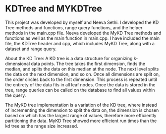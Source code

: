 # KDTree and MYKDTree
This project was developed by myself and Neeva Sethi. I developed the KD Tree methods and functions, range query functions, and the helper methods in the main.cpp file. Neeva developed the MyKD Tree methods and functions as well as the main function in main.cpp. I have included the main file, the KDTree header and cpp, which includes MyKD Tree, along with a dataset and range query.

About the KD Tree:
A KD tree is a data structure for organizing k-dimensional data points. The tree takes the first dimension, finds the median, and splits the data on this median at the node. The next level splits the data on the next dimension, and so on. Once all dimensions are split on, the order circles back to the first dimension. This process is repeated until the entirety of the data fits in all leaf nodes. Once the data is stored in the tree, range queries can be called on the database to find all values within the query. 

The MyKD tree implementation is a variation of the KD tree, where instead of incrementing the dimension to split the data on, the dimension is chosen based on which has the largest range of values, therefore more efficiently partitioning the data. MyKD Tree showed more efficient run times than the kd tree as the range size increased. 
